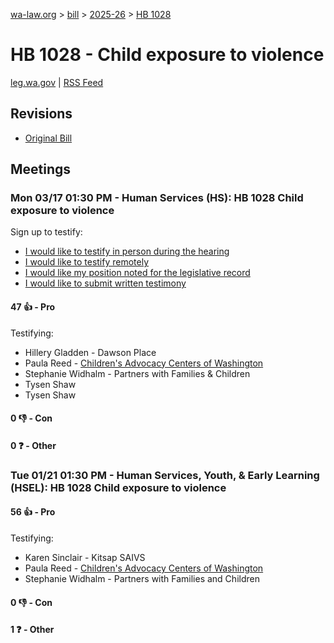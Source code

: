 [wa-law.org](/) > [bill](/bill/) > [2025-26](/bill/2025-26/) > [HB 1028](/bill/2025-26/hb/1028/)

# HB 1028 - Child exposure to violence
[leg.wa.gov](https://app.leg.wa.gov/billsummary?BillNumber=1028&Year=2025&Initiative=false) | [RSS Feed](./rss.xml)

## Revisions
* [Original Bill](1/)

## Meetings
### Mon 03/17 01:30 PM - Human Services (HS): HB 1028 Child exposure to violence
Sign up to testify:
* [I would like to testify in person during the hearing](https://app.leg.wa.gov/csi/Testifier/Add?chamber=House&mId=33074&aId=165718&caId=26399&tId=1)
* [I would like to testify remotely](https://app.leg.wa.gov/csi/Testifier/Add?chamber=House&mId=33074&aId=165718&caId=26399&tId=2)
* [I would like my position noted for the legislative record](https://app.leg.wa.gov/csi/Testifier/Add?chamber=House&mId=33074&aId=165718&caId=26399&tId=3)
* [I would like to submit written testimony](https://app.leg.wa.gov/csi/Testifier/Add?chamber=House&mId=33074&aId=165718&caId=26399&tId=4)

#### 47 👍 - Pro
Testifying:
* Hillery Gladden - Dawson Place
* Paula Reed - [Children's Advocacy Centers of Washington](/org/children's_advocacy_centers_of_washington/)
* Stephanie Widhalm - Partners with Families & Children
* Tysen Shaw
* Tysen Shaw

#### 0 👎 - Con

#### 0 ❓ - Other

### Tue 01/21 01:30 PM - Human Services, Youth, & Early Learning (HSEL): HB 1028 Child exposure to violence
#### 56 👍 - Pro
Testifying:
* Karen Sinclair - Kitsap SAIVS
* Paula Reed - [Children's Advocacy Centers of Washington](/org/children's_advocacy_centers_of_washington/)
* Stephanie Widhalm - Partners with Families and Children

#### 0 👎 - Con

#### 1 ❓ - Other
